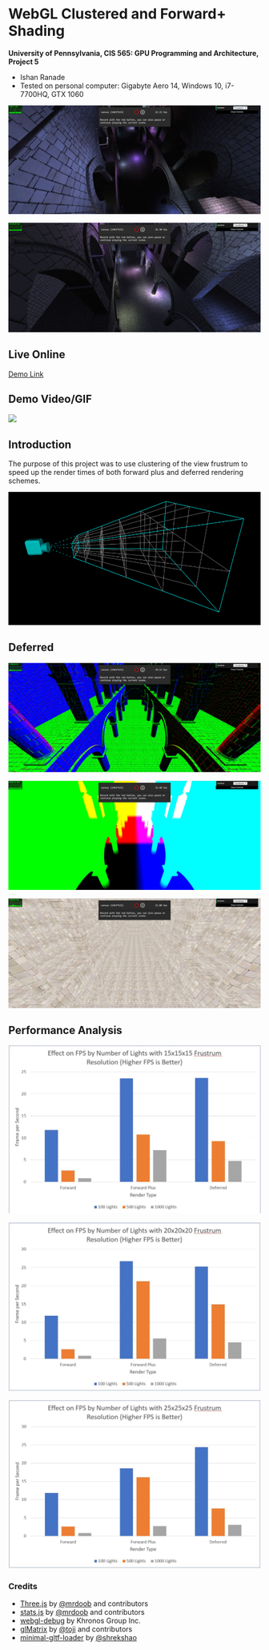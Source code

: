 WebGL Clustered and Forward+ Shading
======================

**University of Pennsylvania, CIS 565: GPU Programming and Architecture, Project 5**

* Ishan Ranade
* Tested on personal computer: Gigabyte Aero 14, Windows 10, i7-7700HQ, GTX 1060

![](forwardplus.JPG)

![](deferred.JPG)

## Live Online

[Demo Link](https://ishanranade.github.io/Project5-WebGL-Clustered-Deferred-Forward-Plus/)

## Demo Video/GIF

![](demo.gif)

## Introduction

The purpose of this project was to use clustering of the view frustrum to speed up the render times of both forward plus and deferred rendering schemes.

![](frustrumimage.png)

## Deferred

![](normals.JPG)

![](position.JPG)

![](albedo.JPG)

## Performance Analysis



![](15.JPG)

![](20.JPG)

![](25.JPG)


### Credits

* [Three.js](https://github.com/mrdoob/three.js) by [@mrdoob](https://github.com/mrdoob) and contributors
* [stats.js](https://github.com/mrdoob/stats.js) by [@mrdoob](https://github.com/mrdoob) and contributors
* [webgl-debug](https://github.com/KhronosGroup/WebGLDeveloperTools) by Khronos Group Inc.
* [glMatrix](https://github.com/toji/gl-matrix) by [@toji](https://github.com/toji) and contributors
* [minimal-gltf-loader](https://github.com/shrekshao/minimal-gltf-loader) by [@shrekshao](https://github.com/shrekshao)
